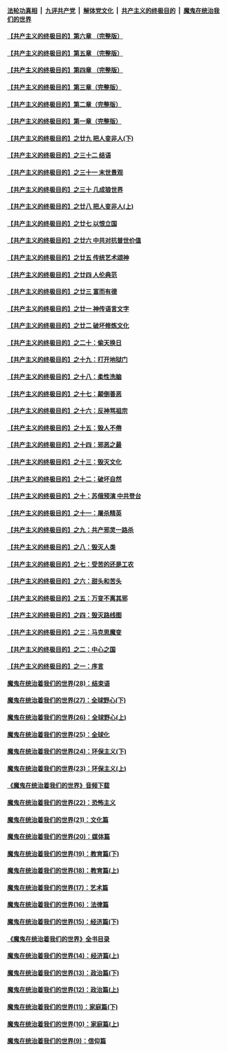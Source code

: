 ####  [法轮功真相](../../../../basic/blob/master/README.md?t=09091339) &nbsp;|&nbsp; [九评共产党](../../../../9ping.md/blob/master/README.md?t=09091339) &nbsp;|&nbsp; [解体党文化](../../../../jtdwh.md/blob/master/README.md?t=09091339)  &nbsp;|&nbsp; [共产主义的终极目的](../../../../gczydzjmd.md/blob/master/README.md?t=09091339) &nbsp;|&nbsp; [魔鬼在统治我们的世界](../../../../mgztzwmdsj.md/blob/master/README.md?t=09091339) 

#### [【共产主义的终极目的】第六章 （完整版）](../pages/nsc422/n11428913.md?t=09091339) 

#### [【共产主义的终极目的】第五章 （完整版）](../pages/nsc422/n11428912.md?t=09091339) 

#### [【共产主义的终极目的】第四章 （完整版）](../pages/nsc422/n11428907.md?t=09091339) 

#### [【共产主义的终极目的】第三章（完整版）](../pages/nsc422/n11428848.md?t=09091339) 

#### [【共产主义的终极目的】第二章（完整版）](../pages/nsc422/n11428831.md?t=09091339) 

#### [【共产主义的终极目的】第一章（完整版）](../pages/nsc422/n11417651.md?t=09091339) 

#### [【共产主义的终极目的】之廿九 把人变非人(下)](../pages/nsc422/n11344140.md?t=09091339) 

#### [【共产主义的终极目的】之三十二 结语](../pages/nsc422/n11360535.md?t=09091339) 

#### [【共产主义的终极目的】之三十一 末世景观](../pages/nsc422/n11351129.md?t=09091339) 

#### [【共产主义的终极目的】之三十 几成狼世界](../pages/nsc422/n11348280.md?t=09091339) 

#### [【共产主义的终极目的】之廿八 把人变非人(上)](../pages/nsc422/n11340492.md?t=09091339) 

#### [【共产主义的终极目的】之廿七 以恨立国](../pages/nsc422/n11336944.md?t=09091339) 

#### [【共产主义的终极目的】之廿六 中共对抗普世价值](../pages/nsc422/n11324785.md?t=09091339) 

#### [【共产主义的终极目的】之廿五 传统艺术颂神](../pages/nsc422/n11296396.md?t=09091339) 

#### [【共产主义的终极目的】之廿四 人伦典范](../pages/nsc422/n11296397.md?t=09091339) 

#### [【共产主义的终极目的】之廿三 富而有德](../pages/nsc422/n11283598.md?t=09091339) 

#### [【共产主义的终极目的】之廿一 神传语言文字](../pages/nsc422/n11263265.md?t=09091339) 

#### [【共产主义的终极目的】之廿二 破坏修炼文化](../pages/nsc422/n11245728.md?t=09091339) 

#### [【共产主义的终极目的】之二十：偷天换日](../pages/nsc422/n11238846.md?t=09091339) 

#### [【共产主义的终极目的】之十九：打开地狱门](../pages/nsc422/n11206376.md?t=09091339) 

#### [【共产主义的终极目的】之十八：柔性洗脑](../pages/nsc422/n11199994.md?t=09091339) 

#### [【共产主义的终极目的】之十七：颠倒善恶](../pages/nsc422/n11179782.md?t=09091339) 

#### [【共产主义的终极目的】之十六：反神骂祖宗](../pages/nsc422/n11166798.md?t=09091339) 

#### [【共产主义的终极目的】之十五：毁人不倦](../pages/nsc422/n11166792.md?t=09091339) 

#### [【共产主义的终极目的】之十四：邪恶之最](../pages/nsc422/n11150249.md?t=09091339) 

#### [【共产主义的终极目的】之十三：毁灭文化](../pages/nsc422/n11135227.md?t=09091339) 

#### [【共产主义的终极目的】之十二：破坏自然](../pages/nsc422/n11135214.md?t=09091339) 

#### [【共产主义的终极目的】之十：苏俄预演 中共登台](../pages/nsc422/n11118424.md?t=09091339) 

#### [【共产主义的终极目的】之十一：屠杀精英](../pages/nsc422/n11118442.md?t=09091339) 

#### [【共产主义的终极目的】之九：共产邪灵一路杀](../pages/nsc422/n11114139.md?t=09091339) 

#### [【共产主义的终极目的】之八：毁灭人类](../pages/nsc422/n11108503.md?t=09091339) 

#### [【共产主义的终极目的】之七：受苦的还是工农](../pages/nsc422/n11101809.md?t=09091339) 

#### [【共产主义的终极目的】之六：甜头和苦头](../pages/nsc422/n11096971.md?t=09091339) 

#### [【共产主义的终极目的】之五：万变不离其邪](../pages/nsc422/n11091285.md?t=09091339) 

#### [【共产主义的终极目的】之四：毁灭路线图](../pages/nsc422/n11086284.md?t=09091339) 

#### [【共产主义的终极目的】之三：马克思魔变](../pages/nsc422/n11061941.md?t=09091339) 

#### [【共产主义的终极目的】之二：中心之国](../pages/nsc422/n11047728.md?t=09091339) 

#### [【共产主义的终极目的】之一：序言](../pages/nsc422/n11086077.md?t=09091339) 

#### [魔鬼在统治着我们的世界(28)：结束语](../pages/nsc422/n10936246.md?t=09091339) 

#### [魔鬼在统治着我们的世界(27)：全球野心(下)](../pages/nsc422/n10928319.md?t=09091339) 

#### [魔鬼在统治着我们的世界(26)：全球野心(上)](../pages/nsc422/n10900318.md?t=09091339) 

#### [魔鬼在统治着我们的世界(25)：全球化](../pages/nsc422/n10788205.md?t=09091339) 

#### [魔鬼在统治着我们的世界(24)：环保主义(下)](../pages/nsc422/n10695307.md?t=09091339) 

#### [魔鬼在统治着我们的世界(23)：环保主义(上)](../pages/nsc422/n10688613.md?t=09091339) 

#### [《魔鬼在统治着我们的世界》音频下载](../pages/nsc422/n10635553.md?t=09091339) 

#### [魔鬼在统治着我们的世界(22)：恐怖主义](../pages/nsc422/n10614727.md?t=09091339) 

#### [魔鬼在统治着我们的世界(21)：文化篇](../pages/nsc422/n10597706.md?t=09091339) 

#### [魔鬼在统治着我们的世界(20)：媒体篇](../pages/nsc422/n10586579.md?t=09091339) 

#### [魔鬼在统治着我们的世界(19)：教育篇(下)](../pages/nsc422/n10564808.md?t=09091339) 

#### [魔鬼在统治着我们的世界(18)：教育篇(上)](../pages/nsc422/n10526970.md?t=09091339) 

#### [魔鬼在统治着我们的世界(17)：艺术篇](../pages/nsc422/n10499093.md?t=09091339) 

#### [魔鬼在统治着我们的世界(16)：法律篇](../pages/nsc422/n10485969.md?t=09091339) 

#### [魔鬼在统治着我们的世界(15)：经济篇(下)](../pages/nsc422/n10469975.md?t=09091339) 

#### [《魔鬼在统治着我们的世界》全书目录](../pages/nsc422/n10464261.md?t=09091339) 

#### [魔鬼在统治着我们的世界(14)：经济篇(上)](../pages/nsc422/n10457370.md?t=09091339) 

#### [魔鬼在统治着我们的世界(13)：政治篇(下)](../pages/nsc422/n10448270.md?t=09091339) 

#### [魔鬼在统治着我们的世界(12)：政治篇(上)](../pages/nsc422/n10444576.md?t=09091339) 

#### [魔鬼在统治着我们的世界(11)：家庭篇(下)](../pages/nsc422/n10440961.md?t=09091339) 

#### [魔鬼在统治着我们的世界(10)：家庭篇(上)](../pages/nsc422/n10435448.md?t=09091339) 

#### [魔鬼在统治着我们的世界(9)：信仰篇](../pages/nsc422/n10432159.md?t=09091339) 

